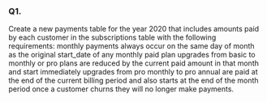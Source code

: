 ### Q1.
Create a new payments table for the year 2020 that includes amounts paid by each customer in the subscriptions table with the following requirements:
monthly payments always occur on the same day of month as the original start_date of any monthly paid plan
upgrades from basic to monthly or pro plans are reduced by the current paid amount in that month and start immediately
upgrades from pro monthly to pro annual are paid at the end of the current billing period and also starts at the end of the month period
once a customer churns they will no longer make payments.

